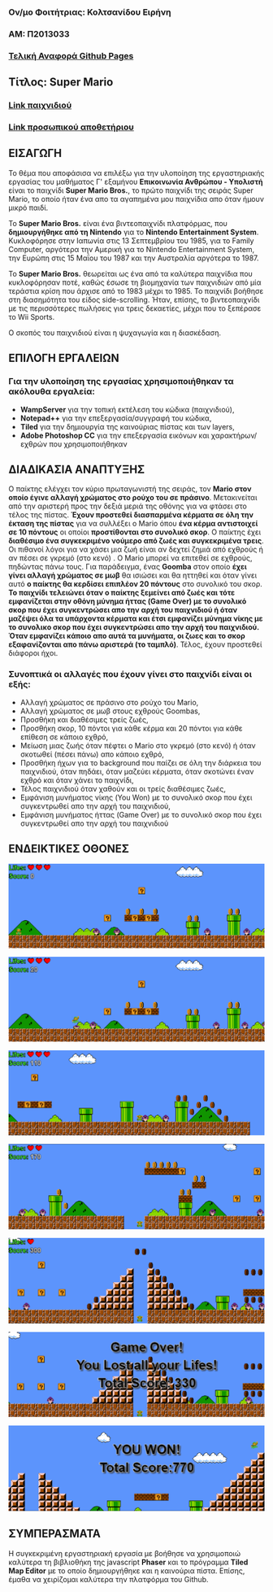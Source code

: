 ### Ον/μο Φοιτήτριας: Κολτσανίδου Ειρήνη

### ΑΜ: Π2013033

### [Τελική Αναφορά Github Pages](https://eiriniklt.github.io/slate/)

## Τίτλος: Super Mario

### [Link παιχνιδιού](https://eiriniklt.github.io/Super-Mario/)

### [Link προσωπικού αποθετήριου](https://github.com/eiriniklt/Super-Mario)

## ΕΙΣΑΓΩΓΗ

Το θέμα που αποφάσισα να επιλέξω για την υλοποίηση της εργαστηριακής εργασίας του μαθήματος Γ' εξαμήνου **Επικοινωνία Ανθρώπου - Υπολιστή** είναι το παιχνίδι **Super Mario Bros.**, το πρώτο παιχνίδι της σειράς Super Mario, το οποίο ήταν ένα απο τα αγαπημένα μου παιχνίδια απο όταν ήμουν μικρό παιδί. 

Το **Super Mario Bros.** είναι ένα βιντεοπαιχνίδι πλατφόρμας, που **δημιουργήθηκε από τη Nintendo** για το **Nintendo Entertainment System**. Κυκλοφόρησε στην Ιαπωνία στις 13 Σεπτεμβρίου του 1985, για το Family Computer, αργότερα την Αμερική για το Nintendo Entertainment System, την Ευρώπη στις 15 Μαΐου του 1987 και την Αυστραλία αργότερα το 1987.

Το **Super Mario Bros.** θεωρείται ως ένα από τα καλύτερα παιχνίδια που κυκλοφόρησαν ποτέ, καθώς έσωσε τη βιομηχανία των παιχνιδιών από μία τεράστια κρίση που άρχισε από το 1983 μέχρι το 1985. Το παιχνίδι βοήθησε στη διασημότητα του είδος side-scrolling. Ήταν, επίσης, το βιντεοπαιχνίδι με τις περισσότερες πωλήσεις για τρεις δεκαετίες, μέχρι που το ξεπέρασε το Wii Sports.

Ο σκοπός του παιχνιδιού είναι η ψυχαγωγία και η διασκέδαση.

## ΕΠΙΛΟΓΗ ΕΡΓΑΛΕΙΩΝ

### Για την υλοποίηση της εργασίας χρησιμοποιήθηκαν τα ακόλουθα εργαλεία:

- **WampServer** για την τοπική εκτέλεση του κώδικα (παιχνιδιού),
- **Notepad++** για την επεξεργασία/συγγραφή του κώδικα,
- **Tiled** για την δημιουργία της καινούριας πίστας και των layers,
- **Adobe Photoshop CC** για την επεξεργασία εικόνων και χαρακτήρων/εχθρών που χρησιμοποιήθηκαν

## ΔΙΑΔΙΚΑΣΙΑ ΑΝΑΠΤΥΞΗΣ

Ο παίκτης ελέγχει τον κύριο πρωταγωνιστή της σειράς, τον **Mario στον οποίο έγινε αλλαγή χρώματος στο ρούχο του σε πράσινο**. Μετακινείται από την αριστερή προς την δεξιά μεριά της οθόνης για να φτάσει στο τέλος της πίστας. **Έχουν προστεθεί διασπαρμένα κέρματα σε όλη την έκταση της πίστας** για να συλλέξει ο Mario όπου **ένα κέρμα αντιστοιχεί σε 10 πόντους** οι οποίοι **προστίθονται στο συνολικό σκορ**. Ο παίκτης έχει **διαθέσιμο ένα συγκεκριμένο νούμερο από ζωές και συγκεκριμένα τρεις**. Οι πιθανοί λόγοι για να χάσει μια ζωή είναι αν δεχτεί ζημιά από εχθρούς ή αν πέσει σε γκρεμό (στο κενό) . Ο Mario μπορεί να επιτεθεί σε εχθρούς, πηδώντας πάνω τους. Για παράδειγμα, ένας **Goomba** στον οποίο **έχει γίνει αλλαγή χρώματος σε μωβ** θα ισιώσει και θα ηττηθεί και όταν γίνει αυτό **ο παίκτης θα κερδίσει επιπλέον 20 πόντους** στο συνολικό του σκορ. **Το παιχνίδι τελειώνει όταν ο παίκτης ξεμείνει από ζωές και τότε εμφανίζεται στην οθόνη μύνημα ήττας (Game Over) με το συνολικό σκορ που έχει συγκεντρώσει απο την αρχή του παιχνιδιού ή όταν μαζέψει όλα τα υπάρχοντα κέρματα και έτσι εμφανίζει μύνημα νίκης με το συνολικο σκορ που έχει συγκεντρώσει απο την αρχή του παιχνιδιού. Όταν εμφανίζει κάποιο απο αυτά τα μυνήματα, οι ζωες και το σκορ εξαφανίζονται απο πάνω αριστερά (το ταμπλό)**. Τέλος, έχουν προστεθεί διάφοροι ήχοι.

### Συνοπτικά οι αλλαγές που έχουν γίνει στο παιχνίδι είναι οι εξής:

- Αλλαγή χρώματος σε πράσινο στο ρούχο του Mario,
- Αλλαγή χρώματος σε μωβ στους εχθρούς Goombas,
- Προσθήκη και διαθέσιμες τρείς ζωές,
- Προσθήκη σκορ, 10 πόντοι για κάθε κέρμα και 20 πόντοι για κάθε επίθεση σε κάποιο εχθρό,
- Μείωση μιας ζωής όταν πέφτει ο Mario στο γκρεμό (στο κενό) ή όταν σκοτωθεί (πέσει πάνω) απο κάποιο εχθρό,
- Προσθήκη ήχων για το background που παίζει σε όλη την διάρκεια του παιχνιδιού, όταν πηδάει, όταν μαζεύει κέρματα, όταν σκοτώνει έναν εχθρό και όταν χάνει το παιχνίδι,
- Τέλος παιχνιδιού όταν χαθούν και οι τρείς διαθέσιμες ζωές,
- Εμφάνιση μυνήματος νίκης (You Won) με το συνολικό σκορ που έχει συγκεντρωθεί απο την αρχή του παιχνιδιού,
- Εμφάνιση μυνήματος ήττας (Game Over) με το συνολικό σκορ που έχει συγκεντρωθεί απο την αρχή του παιχνιδιού 

## ΕΝΔΕΙΚΤΙΚΕΣ ΟΘΟΝΕΣ

![](https://raw.githubusercontent.com/eiriniklt/Super-Mario/master/assets/super_mario1.PNG)

![](https://raw.githubusercontent.com/eiriniklt/Super-Mario/master/assets/super_mario2.PNG)

![](https://raw.githubusercontent.com/eiriniklt/Super-Mario/master/assets/super_mario3.PNG)

![](https://raw.githubusercontent.com/eiriniklt/Super-Mario/master/assets/super_mario4.PNG)

![](https://raw.githubusercontent.com/eiriniklt/Super-Mario/master/assets/super_mario5.PNG)

![](https://raw.githubusercontent.com/eiriniklt/Super-Mario/master/assets/super_mario6.PNG)

![](https://raw.githubusercontent.com/eiriniklt/Super-Mario/master/assets/super_mario7.PNG)

## ΣΥΜΠΕΡΑΣΜΑΤΑ

Η συγκεκριμένη εργαστηριακή εργασία με βοήθησε να χρησιμοποιώ καλύτερα τη βιβλιοθήκη της javascript **Phaser** και το πρόγραμμα **Tiled Map Editor** με το οποίο δημιουργήθηκε και η καινούρια πίστα. Επίσης, έμαθα να χειρίζομαι καλύτερα την πλατφόρμα του Github.
